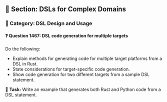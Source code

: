## 📘 Section: DSLs for Complex Domains
### 🔹 Category: DSL Design and Usage
#### ❓ Question 1467: DSL code generation for multiple targets

Do the following:

- Explain methods for generating code for multiple target platforms from a DSL in Rust.
- State considerations for target-specific code generation.
- Show code generation for two different targets from a sample DSL statement.

🔧 **Task:** Write an example that generates both Rust and Python code from a DSL statement.
